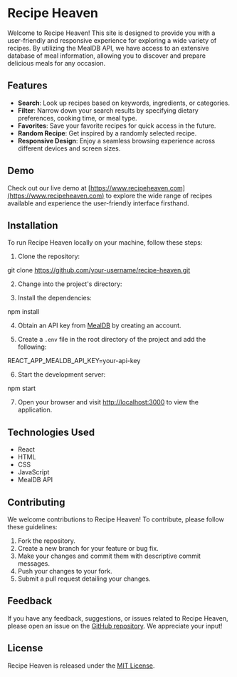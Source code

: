 # Recipe Heaven

Welcome to Recipe Heaven! This site is designed to provide you with a user-friendly and responsive experience for exploring a wide variety of recipes. By utilizing the MealDB API, we have access to an extensive database of meal information, allowing you to discover and prepare delicious meals for any occasion.

## Features

- **Search**: Look up recipes based on keywords, ingredients, or categories.
- **Filter**: Narrow down your search results by specifying dietary preferences, cooking time, or meal type.
- **Favorites**: Save your favorite recipes for quick access in the future.
- **Random Recipe**: Get inspired by a randomly selected recipe.
- **Responsive Design**: Enjoy a seamless browsing experience across different devices and screen sizes.

## Demo

Check out our live demo at [https://www.recipeheaven.com](https://www.recipeheaven.com) to explore the wide range of recipes available and experience the user-friendly interface firsthand.

## Installation

To run Recipe Heaven locally on your machine, follow these steps:

1. Clone the repository:
   
git clone https://github.com/your-username/recipe-heaven.git


2. Change into the project's directory:


3. Install the dependencies:

npm install


4. Obtain an API key from [MealDB](https://www.themealdb.com/api.php) by creating an account.

5. Create a `.env` file in the root directory of the project and add the following:

REACT_APP_MEALDB_API_KEY=your-api-key


6. Start the development server:

npm start


7. Open your browser and visit [http://localhost:3000](http://localhost:3000) to view the application.

## Technologies Used

- React
- HTML
- CSS
- JavaScript
- MealDB API

## Contributing

We welcome contributions to Recipe Heaven! To contribute, please follow these guidelines:

1. Fork the repository.
2. Create a new branch for your feature or bug fix.
3. Make your changes and commit them with descriptive commit messages.
4. Push your changes to your fork.
5. Submit a pull request detailing your changes.

## Feedback

If you have any feedback, suggestions, or issues related to Recipe Heaven, please open an issue on the [GitHub repository](https://github.com/your-username/recipe-heaven/issues). We appreciate your input!

## License

Recipe Heaven is released under the [MIT License](LICENSE).
